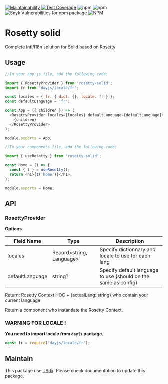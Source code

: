 [![Maintainability](https://api.codeclimate.com/v1/badges/82e2c932c7dde770cdd4/maintainability)](https://codeclimate.com/github/qlaffont/rosetty-solid/maintainability) [![Test Coverage](https://api.codeclimate.com/v1/badges/82e2c932c7dde770cdd4/test_coverage)](https://codeclimate.com/github/qlaffont/rosetty-solid/test_coverage) ![npm](https://img.shields.io/npm/v/rosetty-solid) ![npm](https://img.shields.io/npm/dm/rosetty-solid) ![Snyk Vulnerabilities for npm package](https://img.shields.io/snyk/vulnerabilities/npm/rosetty-solid) ![NPM](https://img.shields.io/npm/l/rosetty-solid)

# Rosetty solid

Complete Intl/I18n solution for Solid based on [Rosetty](https://github.com/qlaffont/rosetty)

## Usage

```js
//In your app.js file, add the following code:

import { RosettyProvider } from 'rosetty-solid';
import fr from 'dayjs/locale/fr';

const locales = { fr: { dict: {}, locale: fr } };
const defaultLanguage = 'fr';

const App = ({ children }) => (
  <RosettyProvider locales={locales} defaultLanguage={defaultLanguage}>
    {children}
  </RosettyProvider>
);

module.exports = App;

//In your components file, add the following code:

import { useRosetty } from 'rosetty-solid';

const Home = () => {
  const { t } = useRosetty();
  return <h1>{t('home')}</h1>;
};

module.exports = Home;

```

## API

### RosettyProvider

**Options**

| Field Name      | Type                     | Description                                                    |
| --------------- | ------------------------ | -------------------------------------------------------------- |
| locales         | Record<string, Language> | Specify dictionnary and locale to use for each lang            |
| defaultLanguage | string?                  | Specify default language to use (should be the same as config) |

Return: Rosetty Context HOC + {actualLang: string} who contain your current language

Return a component who instantiate the Rosetty Context.

### WARNING FOR LOCALE !

**You need to import locale from `dayjs` package.**

```js
const fr = require('dayjs/locale/fr');
```

## Maintain

This package use [TSdx](https://github.com/jaredpalmer/tsdx). Please check documentation to update this package.
